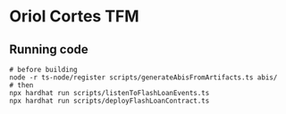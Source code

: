 # Oriol Cortes TFM

## Running code
```shell
# before building
node -r ts-node/register scripts/generateAbisFromArtifacts.ts abis/
# then
npx hardhat run scripts/listenToFlashLoanEvents.ts
npx hardhat run scripts/deployFlashLoanContract.ts
```
